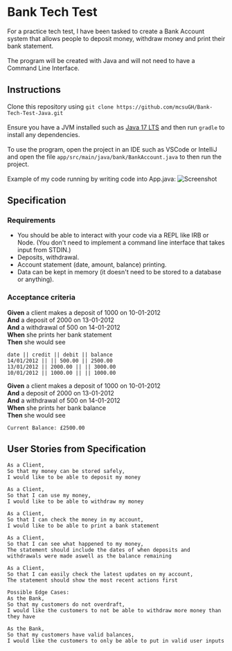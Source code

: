 # Bank Tech Test
For a practice tech test, I have been tasked to create a Bank Account system that allows people to deposit money, withdraw money and print their bank statement.\
\
The program will be created with Java and will not need to have a Command Line Interface. 

## Instructions
Clone this repository using `git clone https://github.com/mcsuGH/Bank-Tech-Test-Java.git`
\
\
Ensure you have a JVM installed such as [Java 17 LTS](https://www.oracle.com/java/technologies/downloads/#jdk17-mac) and then run `gradle` to install any dependencies.
\
\
To use the program, open the project in an IDE such as VSCode or IntelliJ and open the file `app/src/main/java/bank/BankAccount.java` to then run the project.
\
\
Example of my code running by writing code into App.java:
![Screenshot](https://i.imgur.com/SG71owX.png)

## Specification
### Requirements
* You should be able to interact with your code via a REPL like IRB or Node.  (You don't need to implement a command line interface that takes input from STDIN.)
* Deposits, withdrawal.
* Account statement (date, amount, balance) printing.
* Data can be kept in memory (it doesn't need to be stored to a database or anything).

### Acceptance criteria
**Given** a client makes a deposit of 1000 on 10-01-2012  
**And** a deposit of 2000 on 13-01-2012  
**And** a withdrawal of 500 on 14-01-2012  
**When** she prints her bank statement  
**Then** she would see

```
date || credit || debit || balance
14/01/2012 || || 500.00 || 2500.00
13/01/2012 || 2000.00 || || 3000.00
10/01/2012 || 1000.00 || || 1000.00
```

**Given** a client makes a deposit of 1000 on 10-01-2012  
**And** a deposit of 2000 on 13-01-2012  
**And** a withdrawal of 500 on 14-01-2012  
**When** she prints her bank balance
\
**Then** she would see

```
Current Balance: £2500.00
```

## User Stories from Specification
```
As a Client,
So that my money can be stored safely,
I would like to be able to deposit my money

As a Client,
So that I can use my money,
I would like to be able to withdraw my money

As a Client,
So that I can check the money in my account,
I would like to be able to print a bank statement 

As a Client,
So that I can see what happened to my money,
The statement should include the dates of when deposits and withdrawals were made aswell as the balance remaining

As a Client,
So that I can easily check the latest updates on my account,
The statement should show the most recent actions first

Possible Edge Cases:
As the Bank,
So that my customers do not overdraft,
I would like the customers to not be able to withdraw more money than they have

As the Bank,
So that my customers have valid balances,
I would like the customers to only be able to put in valid user inputs
```
